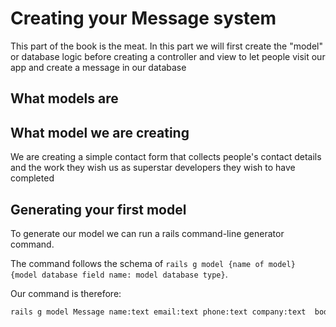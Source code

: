 # Creating your Message system

This part of the book is the meat. In this part we will first create the "model" or database logic before creating a controller and view to let people visit our app and create a message in our database

## What models are

## What model we are creating

We are creating a simple contact form that collects people's contact details and the work they wish us as superstar developers they wish to have completed

## Generating your first model

To generate our model we can run a rails command-line generator command.

The command follows the schema of ```rails g model {name of model} {model database field name: model database type}```.


Our command is therefore:

```sh
rails g model Message name:text email:text phone:text company:text  body:text   
```
